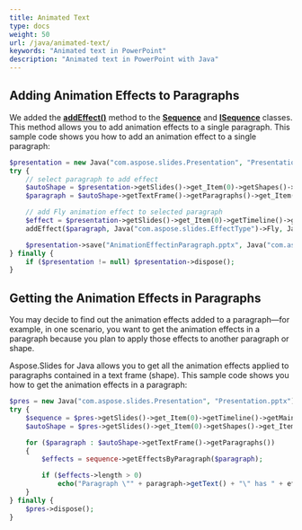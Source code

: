 ```yaml
---
title: Animated Text
type: docs
weight: 50
url: /java/animated-text/
keywords: "Animated text in PowerPoint"
description: "Animated text in PowerPoint with Java"
---
```


## Adding Animation Effects to Paragraphs

We added the [**addEffect()**](https://apireference.aspose.com/slides/java/com.aspose.slides/Sequence#addEffect-com.aspose.slides.IParagraph-int-int-int-) method to the [**Sequence**](https://apireference.aspose.com/slides/java/com.aspose.slides/Sequence) and [**ISequence**](https://apireference.aspose.com/slides/java/com.aspose.slides/ISequence) classes. This method allows you to add animation effects to a single paragraph. This sample code shows you how to add an animation effect to a single paragraph:

```php
$presentation = new Java("com.aspose.slides.Presentation", "Presentation.pptx");
try {
    // select paragraph to add effect
    $autoShape = $presentation->getSlides()->get_Item(0)->getShapes()->get_Item(0);
    $paragraph = $autoShape->getTextFrame()->getParagraphs()->get_Item(0);

    // add Fly animation effect to selected paragraph
    $effect = $presentation->getSlides()->get_Item(0)->getTimeline()->getMainSequence()->
    addEffect($paragraph, Java("com.aspose.slides.EffectType")->Fly, Java("com.aspose.slides.EffectSubtype")->Left, Java("com.aspose.slides.EffectSubtype")->OnClick);

    $presentation->save("AnimationEffectinParagraph.pptx", Java("com.aspose.slides.SaveFormat")->Pptx);
} finally {
    if ($presentation != null) $presentation->dispose();
}
```

## Getting the Animation Effects in Paragraphs

You may decide to find out the animation effects added to a paragraph—for example, in one scenario, you want to get the animation effects in a paragraph because you plan to apply those effects to another paragraph or shape.

Aspose.Slides for Java allows you to get all the animation effects applied to paragraphs contained in a text frame (shape). This sample code shows you how to get the animation effects in a paragraph:

```php
$pres = new Java("com.aspose.slides.Presentation", "Presentation.pptx");
try {
    $sequence = $pres->getSlides()->get_Item(0)->getTimeline()->getMainSequence();
    $autoShape = $pres->getSlides()->get_Item(0)->getShapes()->get_Item(0);

    for ($paragraph : $autoShape->getTextFrame()->getParagraphs())
    {
        $effects = sequence->getEffectsByParagraph($paragraph);

        if ($effects->length > 0)
            echo("Paragraph \"" + paragraph->getText() + "\" has " + effects[0]->getType() + " effect.");
    }
} finally {
    $pres->dispose();
}
```
